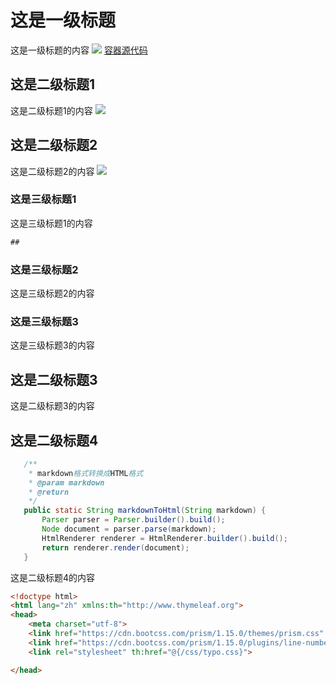 
# 这是一级标题

这是一级标题的内容
![](https://pyyf.oss-cn-hangzhou.aliyuncs.com/ebook/容器\Collection接口.png)
[容器源代码](https://www.sxt.cn/Java_jQuery_in_action/nine-generics.html)

## 这是二级标题1

这是二级标题1的内容
![](https://pyyf.oss-cn-hangzhou.aliyuncs.com/ebook/容器\容器大纲.png)

## 这是二级标题2

这是二级标题2的内容
![](https://pyyf.oss-cn-hangzhou.aliyuncs.com/ebook/容器\map.png)

### 这是三级标题1

这是三级标题1的内容

 ```java
##

 ```

### 这是三级标题2

这是三级标题2的内容

### 这是三级标题3

这是三级标题3的内容

## 这是二级标题3

这是二级标题3的内容

## 这是二级标题4

 ```java
    /**
     * markdown格式转换成HTML格式
     * @param markdown
     * @return
     */
    public static String markdownToHtml(String markdown) {
        Parser parser = Parser.builder().build();
        Node document = parser.parse(markdown);
        HtmlRenderer renderer = HtmlRenderer.builder().build();
        return renderer.render(document);
    }

 ```


这是二级标题4的内容
```html
<!doctype html>
<html lang="zh" xmlns:th="http://www.thymeleaf.org">
<head>
    <meta charset="utf-8">
    <link href="https://cdn.bootcss.com/prism/1.15.0/themes/prism.css" rel="stylesheet">
    <link href="https://cdn.bootcss.com/prism/1.15.0/plugins/line-numbers/prism-line-numbers.css" rel="stylesheet">
    <link rel="stylesheet" th:href="@{/css/typo.css}">

</head>
```
